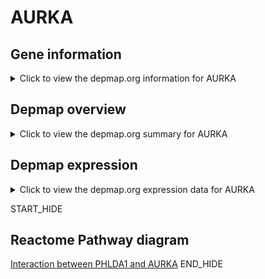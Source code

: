 <h1>AURKA</h1>

<h2>Gene information</h2>
<details>
  <summary>Click to view the depmap.org information for AURKA</summary>
  <iframe src="https://depmap.org/portal/gene/AURKA?tab=about" style="border:none;width:100%;height:800px"></iframe>
</details>

<h2>Depmap overview</h2>
<details>
  <summary>Click to view the depmap.org summary for AURKA</summary>
  <iframe src="https://depmap.org/portal/gene/AURKA?tab=overview" style="border:none;width:100%;height:800px"></iframe>
</details>

<h2>Depmap expression</h2>
<details>
  <summary>Click to view the depmap.org expression data for AURKA</summary>
  <iframe src="https://depmap.org/portal/gene/AURKA?tab=characterization" style="border:none;width:100%;height:800px"></iframe>
</details>


START_HIDE
<h2>Reactome Pathway diagram</h2>
<a href="https://reactome.org/PathwayBrowser/#/R-HSA-8854521">Interaction between PHLDA1 and AURKA</a>
END_HIDE


